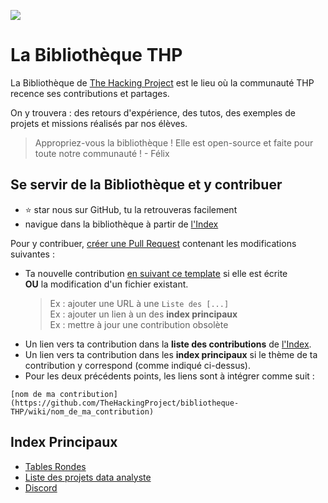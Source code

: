![](https://i.imgur.com/tCHyK8G.jpg)

# La Bibliothèque THP
La Bibliothèque de [The Hacking Project](https://www.thehackingproject.org/)  est le lieu où la communauté THP recence ses contributions et partages.

On y trouvera : des retours d'expérience, des tutos, des exemples de projets et missions réalisés par nos élèves.


> Appropriez-vous la bibliothèque ! Elle est open-source et faite pour toute notre communauté !
>                     - Félix
  
  
## Se servir de la Bibliothèque et y contribuer

- ⭐ star nous sur GitHub, tu la retrouveras facilement
- navigue dans la bibliothèque à partir de [l'Index](https://github.com/TheHackingProject/bibliotheque-THP#index)


Pour y contribuer, [créer une Pull Request](https://careerkarma.com/blog/git-pull-request/) contenant les modifications suivantes :

- Ta nouvelle contribution [en suivant ce template](https://github.com/TheHackingProject/bibliotheque-THP/wiki/modele_note) si elle est écrite  
  **OU** la modification d'un fichier existant. 
    > Ex : ajouter une URL à une `Liste des [...]`  
    > Ex : ajouter un lien à un des **index principaux**  
    > Ex : mettre à jour une contribution obsolète  
- Un lien vers ta contribution dans la **liste des contributions** de [l'Index](https://github.com/TheHackingProject/bibliotheque-THP#index). 
- Un lien vers ta contribution dans les **index principaux** si le thème de ta contribution y correspond (comme indiqué ci-dessus).
- Pour les deux précédents points, les liens sont à intégrer comme suit :
```
[nom de ma contribution](https://github.com/TheHackingProject/bibliotheque-THP/wiki/nom_de_ma_contribution)
``` 
  
  
## Index Principaux

- [Tables Rondes](https://github.com/TheHackingProject/bibliotheque-THP/wiki/sommaire_tables_rondes)
- [Liste des projets data analyste](https://github.com/TheHackingProject/bibliotheque-THP/wiki/liste_projets_data_analyse)
- [Discord](https://github.com/TheHackingProject/bibliotheque-THP/wiki/sommaire_discord)

